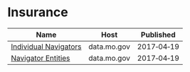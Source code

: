 # Insurance

Name | Host | Published
---- | ---- | ---------
[Individual Navigators](../datasets/w5xs-s3mj.md) | data.mo.gov | 2017&#x2011;04&#x2011;19
[Navigator Entities](../datasets/n7d6-s7dn.md) | data.mo.gov | 2017&#x2011;04&#x2011;19


